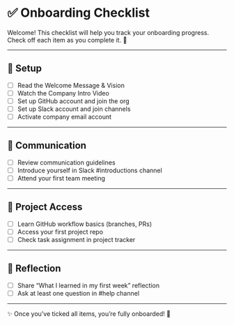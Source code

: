 # ✅ Onboarding Checklist

Welcome! This checklist will help you track your onboarding progress.  
Check off each item as you complete it. 🎯

---

## 📌 Setup
- [ ] Read the Welcome Message & Vision  
- [ ] Watch the Company Intro Video  
- [ ] Set up GitHub account and join the org  
- [ ] Set up Slack account and join channels  
- [ ] Activate company email account  

---

## 📌 Communication
- [ ] Review communication guidelines  
- [ ] Introduce yourself in Slack #introductions channel  
- [ ] Attend your first team meeting  

---

## 📌 Project Access
- [ ] Learn GitHub workflow basics (branches, PRs)  
- [ ] Access your first project repo  
- [ ] Check task assignment in project tracker  

---

## 📌 Reflection
- [ ] Share “What I learned in my first week” reflection  
- [ ] Ask at least one question in #help channel  

---

✨ Once you’ve ticked all items, you’re fully onboarded! 🎉
